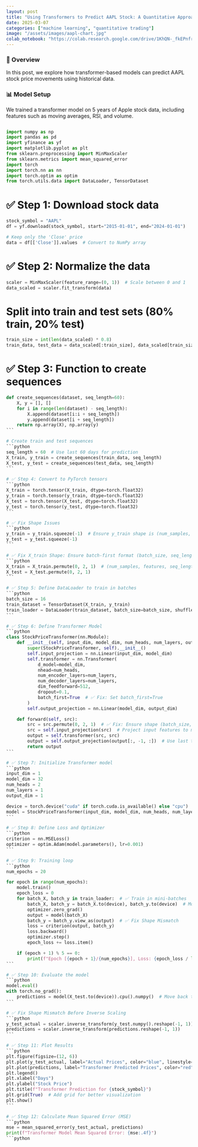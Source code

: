 ```yaml
---
layout: post
title: "Using Transformers to Predict AAPL Stock: A Quantitative Approach"
date: 2025-03-07
categories: ["machine learning", "quantitative trading"]
image: "/assets/images/aapl-chart.jpg"
colab_notebook: "https://colab.research.google.com/drive/1KhQN-_fkEPnfrXTmB1xf_Nnx2mB6nOb6?usp=sharing"
---
```

### 🚀 Overview
In this post, we explore how transformer-based models can predict AAPL stock price movements using historical data.

### 📊 Model Setup
We trained a transformer model on 5 years of Apple stock data, including features such as moving averages, RSI, and volume.

```python

import numpy as np
import pandas as pd
import yfinance as yf
import matplotlib.pyplot as plt
from sklearn.preprocessing import MinMaxScaler
from sklearn.metrics import mean_squared_error
import torch
import torch.nn as nn
import torch.optim as optim
from torch.utils.data import DataLoader, TensorDataset
```

# ✅ Step 1: Download stock data
```python
stock_symbol = "AAPL"
df = yf.download(stock_symbol, start="2015-01-01", end="2024-01-01")
```
```python
# Keep only the 'Close' price
data = df[['Close']].values  # Convert to NumPy array
```

# ✅ Step 2: Normalize the data
```python
scaler = MinMaxScaler(feature_range=(0, 1))  # Scale between 0 and 1
data_scaled = scaler.fit_transform(data)
```

# Split into train and test sets (80% train, 20% test)
```python
train_size = int(len(data_scaled) * 0.8)
train_data, test_data = data_scaled[:train_size], data_scaled[train_size:]
```

# ✅ Step 3: Function to create sequences
``````python
def create_sequences(dataset, seq_length=60):
    X, y = [], []
    for i in range(len(dataset) - seq_length):
        X.append(dataset[i:i + seq_length])
        y.append(dataset[i + seq_length])
    return np.array(X), np.array(y)
```

# Create train and test sequences
```python
seq_length = 60  # Use last 60 days for prediction
X_train, y_train = create_sequences(train_data, seq_length)
X_test, y_test = create_sequences(test_data, seq_length)
```

# ✅ Step 4: Convert to PyTorch tensors
```python
X_train = torch.tensor(X_train, dtype=torch.float32)
y_train = torch.tensor(y_train, dtype=torch.float32)
X_test = torch.tensor(X_test, dtype=torch.float32)
y_test = torch.tensor(y_test, dtype=torch.float32)
```

# ✅ Fix Shape Issues
```python
y_train = y_train.squeeze(-1)  # Ensure y_train shape is (num_samples, 1)
y_test = y_test.squeeze(-1)
```

# ✅ Fix X_train Shape: Ensure batch-first format (batch_size, seq_length, features)
```python
X_train = X_train.permute(0, 2, 1)  # (num_samples, features, seq_length)
X_test = X_test.permute(0, 2, 1)
```

# ✅ Step 5: Define DataLoader to train in batches
```python
batch_size = 16
train_dataset = TensorDataset(X_train, y_train)
train_loader = DataLoader(train_dataset, batch_size=batch_size, shuffle=True)
```

# ✅ Step 6: Define Transformer Model
```python
class StockPriceTransformer(nn.Module):
    def __init__(self, input_dim, model_dim, num_heads, num_layers, output_dim):
        super(StockPriceTransformer, self).__init__()
        self.input_projection = nn.Linear(input_dim, model_dim)
        self.transformer = nn.Transformer(
            d_model=model_dim,
            nhead=num_heads,
            num_encoder_layers=num_layers,
            num_decoder_layers=num_layers,
            dim_feedforward=512,
            dropout=0.1,
            batch_first=True  # ✅ Fix: Set batch_first=True
        )
        self.output_projection = nn.Linear(model_dim, output_dim)

    def forward(self, src):
        src = src.permute(0, 2, 1)  # ✅ Fix: Ensure shape (batch_size, features, seq_length)
        src = self.input_projection(src)  # Project input features to model dimensions
        output = self.transformer(src, src)
        output = self.output_projection(output[:, -1, :])  # Use last time step for prediction
        return output
```

# ✅ Step 7: Initialize Transformer model
```python
input_dim = 1
model_dim = 32
num_heads = 2
num_layers = 1
output_dim = 1

device = torch.device("cuda" if torch.cuda.is_available() else "cpu")
model = StockPriceTransformer(input_dim, model_dim, num_heads, num_layers, output_dim).to(device)
```

# ✅ Step 8: Define Loss and Optimizer
```python
criterion = nn.MSELoss()
optimizer = optim.Adam(model.parameters(), lr=0.001)
```

# ✅ Step 9: Training loop
```python
num_epochs = 20

for epoch in range(num_epochs):
    model.train()
    epoch_loss = 0
    for batch_X, batch_y in train_loader:  # ✅ Train in mini-batches
        batch_X, batch_y = batch_X.to(device), batch_y.to(device)  # Move to GPU if available
        optimizer.zero_grad()
        output = model(batch_X)
        batch_y = batch_y.view_as(output)  # ✅ Fix Shape Mismatch
        loss = criterion(output, batch_y)
        loss.backward()
        optimizer.step()
        epoch_loss += loss.item()

    if (epoch + 1) % 5 == 0:
        print(f"Epoch [{epoch + 1}/{num_epochs}], Loss: {epoch_loss / len(train_loader):.4f}")
```

# ✅ Step 10: Evaluate the model
```python
model.eval()
with torch.no_grad():
    predictions = model(X_test.to(device)).cpu().numpy()  # Move back to CPU
```

# ✅ Fix Shape Mismatch Before Inverse Scaling
```python
y_test_actual = scaler.inverse_transform(y_test.numpy().reshape(-1, 1))
predictions = scaler.inverse_transform(predictions.reshape(-1, 1))
```

# ✅ Step 11: Plot Results
```python
plt.figure(figsize=(12, 6))
plt.plot(y_test_actual, label="Actual Prices", color="blue", linestyle="-")
plt.plot(predictions, label="Transformer Predicted Prices", color="red", linestyle="--")
plt.legend()
plt.xlabel("Days")
plt.ylabel("Stock Price")
plt.title(f"Transformer Prediction for {stock_symbol}")
plt.grid(True)  # Add grid for better visualization
plt.show()
```

# ✅ Step 12: Calculate Mean Squared Error (MSE)
```python
mse = mean_squared_error(y_test_actual, predictions)
print(f"Transformer Model Mean Squared Error: {mse:.4f}")
```python
